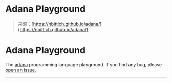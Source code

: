 <!--yml
category: 未分类
date: 2024-05-27 14:45:02
-->

# Adana Playground

> 来源：[https://nbittich.github.io/adana/](https://nbittich.github.io/adana/)

# Adana Playground

The [adana](https://github.com/nbittich/adana) programming language playground. If you find any bug, please [open an issue.](#issueLink)

* * *